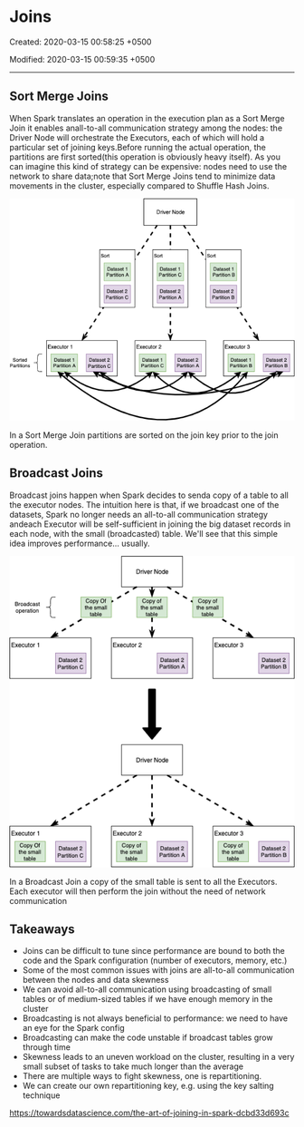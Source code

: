 # Joins

Created: 2020-03-15 00:58:25 +0500

Modified: 2020-03-15 00:59:35 +0500

---

## Sort Merge Joins

When Spark translates an operation in the execution plan as a Sort Merge Join it enables anall-to-all communication strategy among the nodes: the Driver Node will orchestrate the Executors, each of which will hold a particular set of joining keys.Before running the actual operation, the partitions are first sorted(this operation is obviously heavy itself). As you can imagine this kind of strategy can be expensive: nodes need to use the network to share data;note that Sort Merge Joins tend to minimize data movements in the cluster, especially compared to Shuffle Hash Joins.



![Simplified version on how Sort Merge Joins are performed in Apache Spark](../../../media/Technologies-Apache-Joins-image1.png)

In a Sort Merge Join partitions are sorted on the join key prior to the join operation.

## Broadcast Joins

Broadcast joins happen when Spark decides to senda copy of a table to all the executor nodes. The intuition here is that, if we broadcast one of the datasets, Spark no longer needs an all-to-all communication strategy andeach Executor will be self-sufficient in joining the big dataset records in each node, with the small (broadcasted) table. We'll see that this simple idea improves performance... usually.

![Simplified version on how Broadcast Joins are performed in Apache Spark](../../../media/Technologies-Apache-Joins-image2.png)

In a Broadcast Join a copy of the small table is sent to all the Executors. Each executor will then perform the join without the need of network communication

## Takeaways
-   Joins can be difficult to tune since performance are bound to both the code and the Spark configuration (number of executors, memory, etc.)
-   Some of the most common issues with joins are all-to-all communication between the nodes and data skewness
-   We can avoid all-to-all communication using broadcasting of small tables or of medium-sized tables if we have enough memory in the cluster
-   Broadcasting is not always beneficial to performance: we need to have an eye for the Spark config
-   Broadcasting can make the code unstable if broadcast tables grow through time
-   Skewness leads to an uneven workload on the cluster, resulting in a very small subset of tasks to take much longer than the average
-   There are multiple ways to fight skewness, one is repartitioning.
-   We can create our own repartitioning key, e.g. using the key salting technique

<https://towardsdatascience.com/the-art-of-joining-in-spark-dcbd33d693c>



